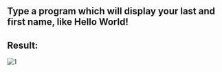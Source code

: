 ## Type a program which will display your last and first name, like Hello World!
## Result: 

![1](https://github.com/demurre/CPPLearning/assets/117121382/99c4f730-992b-4214-a6cb-c35933b9b09c)

